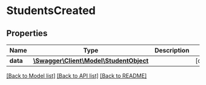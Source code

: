 # StudentsCreated

## Properties
Name | Type | Description | Notes
------------ | ------------- | ------------- | -------------
**data** | [**\Swagger\Client\Model\StudentObject**](StudentObject.md) |  | [optional] 

[[Back to Model list]](../../README.md#documentation-for-models) [[Back to API list]](../../README.md#documentation-for-api-endpoints) [[Back to README]](../../README.md)

